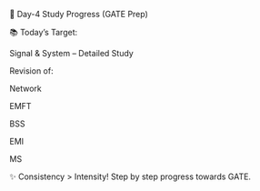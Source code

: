 🚀 Day-4 Study Progress (GATE Prep)

📚 Today’s Target:

Signal & System – Detailed Study

Revision of:

Network

EMFT

BSS

EMI

MS

✨ Consistency > Intensity! Step by step progress towards GATE.
